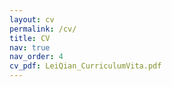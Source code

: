 ```yaml
---
layout: cv
permalink: /cv/
title: CV
nav: true
nav_order: 4
cv_pdf: LeiQian_CurriculumVita.pdf
---
```


